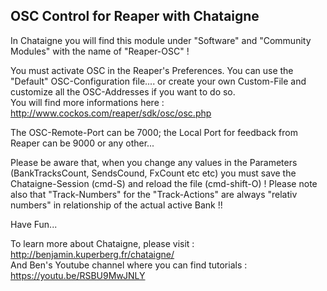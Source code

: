 ## OSC Control for Reaper  with Chataigne
In Chataigne you will find this module under "Software" and "Community Modules" with the name of "Reaper-OSC" !    

 You must activate OSC in the Reaper's Preferences. You can use the "Default" OSC-Configuration file.... or create your own Custom-File and customize all the OSC-Addresses if you want to do so.  
 You will find more informations here : http://www.cockos.com/reaper/sdk/osc/osc.php  

The OSC-Remote-Port can be 7000; the Local Port for feedback from Reaper can be 9000 or any other...  

Please be aware that, when you change any values in the Parameters (BankTracksCount, SendsCound, FxCount etc etc) you must save the Chataigne-Session (cmd-S) and reload the file (cmd-shift-O) !
Please note also that "Track-Numbers" for the "Track-Actions" are always "relativ numbers" in relationship of the actual active Bank !! 

Have Fun...

To learn more about Chataigne, please visit : http://benjamin.kuperberg.fr/chataigne/    
And Ben's Youtube channel where you can find tutorials : https://youtu.be/RSBU9MwJNLY

